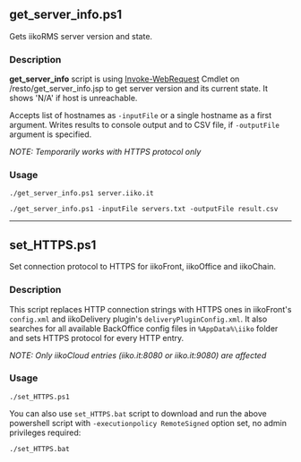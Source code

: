 ## get_server_info.ps1

Gets iikoRMS server version and state.

### Description

**get_server_info** script is using [Invoke-WebRequest](https://docs.microsoft.com/en-us/powershell/module/microsoft.powershell.utility/invoke-webrequest) Cmdlet on /resto/get_server_info.jsp
to get server version and its current state.
It shows 'N/A' if host is unreachable.

Accepts list of hostnames as `-inputFile` or a single hostname as a first argument.
Writes results to console output and to CSV file, if `-outputFile` argument is specified.

*NOTE: Temporarily works with HTTPS protocol only*

### Usage

    ./get_server_info.ps1 server.iiko.it

    ./get_server_info.ps1 -inputFile servers.txt -outputFile result.csv

- - -

## set_HTTPS.ps1

Set connection protocol to HTTPS for iikoFront, iikoOffice and iikoChain.

### Description

This script replaces HTTP connection strings with HTTPS ones in iikoFront's `config.xml` and iikoDelivery plugin's `deliveryPluginConfig.xml`.
It also searches for all available BackOffice config files in `%AppData%\iiko` folder and sets HTTPS protocol for every HTTP entry.

*NOTE: Only iikoCloud entries (iiko.it:8080 or iiko.it:9080) are affected*

### Usage

    ./set_HTTPS.ps1

You can also use `set_HTTPS.bat` script to download and run the above powershell script with `-executionpolicy RemoteSigned` option set, no admin privileges required:

    ./set_HTTPS.bat
